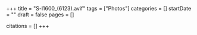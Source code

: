 +++
title = "S-l1600_(6123).avif"
tags = ["Photos"]
categories = []
startDate = ""
draft = false
pages = []

citations = []
+++
